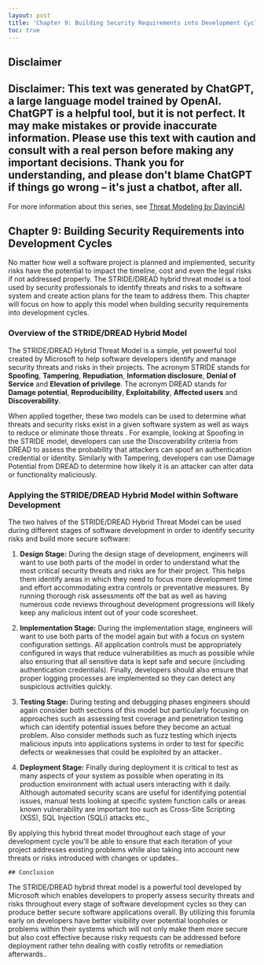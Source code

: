 ```yaml
---
layout: post
title: 'Chapter 9: Building Security Requirements into Development Cycles'
toc: true
---
```

## Disclaimer
 Disclaimer: This text was generated by **ChatGPT**, a large language model trained by OpenAI. ChatGPT is a helpful tool, but it is not perfect. It may make mistakes or provide inaccurate information. Please use this text with caution and consult with a real person before making any important decisions. Thank you for understanding, and please don't blame ChatGPT if things go wrong – it's just a chatbot, after all.
---
 For more information about this series, see [Threat Modeling by DavinciAI](../threat-modeling-by-DavinciAI)

 

## Chapter 9: Building Security Requirements into Development Cycles 

No matter how well a software project is planned and implemented, security risks have the potential to impact the timeline, cost and even the legal risks if not addressed properly. The STRIDE/DREAD hybrid threat model is a tool used by security professionals to identify threats and risks to a software system  and create action plans for the team to address them. This chapter will focus on how to apply this model when building security requirements into development cycles. 

### Overview of the STRIDE/DREAD Hybrid Model 

The STRIDE/DREAD Hybrid Threat Model is a simple, yet powerful tool created by Microsoft to help software developers identify and manage security threats and risks in their projects. The acronym STRIDE stands for **Spoofing**, **Tampering**, **Repudiation**, **Information disclosure**, **Denial of Service** and **Elevation of privilege**. The acronym DREAD stands for **Damage potential**, **Reproducibility**, **Exploitability**, **Affected users** and **Discoverability**. 

When applied together, these two models can be used to determine what threats and security risks exist in a given software system as well as ways to reduce or eliminate those threats . For example, looking at Spoofing in the STRIDE model, developers can use the Discoverability criteria from DREAD to assess the probability that attackers can spoof an authentication credential or identity. Similarly with Tampering, developers can use Damage Potential from DREAD to determine how likely it is an attacker can alter data or functionality maliciously.   

### Applying the STRIDE/DREAD Hybrid Model within Software Development 

The two halves of the STRIDE/DREAD Hybrid Threat Model can be used during different stages of software development in order to identify security risks and build more secure software: 

1. **Design Stage:** During the design stage of development, engineers will want to use both parts of the model in order to understand what the most critical security threats and risks are for their project. This helps them identify areas in which they need to focus more development time and effort accommodating extra controls or preventative measures. By running thorough risk assessments off the bat as well as having numerous code reviews throughout development progressions will likely keep any malicious intent out of your code scoresheet.  

2. **Implementation Stage:** During the implementation stage, engineers will want to use both parts of the model again but with a focus on system configuration settings. All application controls must be appropriately configured in ways that reduce vulnerabilities as much as possible while also ensuring that all sensitive data is kept safe and secure (including authentication credentials).  Finally, developers should also ensure that proper logging processes are implemented so they can detect any suspicious activities quickly. 

 3. **Testing Stage:** During testing and debugging phases engineers should again consider both sections of this model but particularly focusing on approaches such as assessing test coverage and penetration testing which can identify potential issues before they become an actual problem. Also consider methods such as fuzz testing which injects malicious inputs into applications systems in order to test for specific defects or weaknesses that could be exploited by an attacker..  

 4. **Deployment Stage:** Finally during deployment it is critical to test as many aspects of your system as possible when operating in its production environment with actual users interacting with it daily. Although automated security scans are useful for identifying potential issues, manual tests looking at specific system function calls or areas known vulnerability are important too such as Cross-Site Scripting (XSS), SQL Injection (SQLi) attacks etc., 

 By applying this hybrid threat model throughout each stage of your development cycle you'll be able to ensure that each iteration of your project addresses existing problems while also taking into account new threats or risks introduced with changes or updates..   

    ## Conclusion 

 The STRIDE/DREAD hybrid threat model is a powerful tool developed by Microsoft which enables developers to properly assess security threats and risks throughout every stage of software development cycles so they can produce better secure software applications overall. By utilizing this forumla early on developers have better visibility over potential loopholes or problems within their systems which will not only make them more secure but also cost effective because risky requests can be addressed before deployment rather tehn dealing with costly retrofits or remediation afterwards..